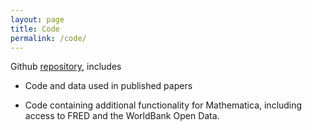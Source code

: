 ```yaml
---
layout: page
title: Code
permalink: /code/
---
```


Github [repository](https://github.com/manuelamador?tab=repositories), includes

- Code and data used in published papers

- Code containing additional functionality for Mathematica, including access to FRED and the WorldBank Open Data.
